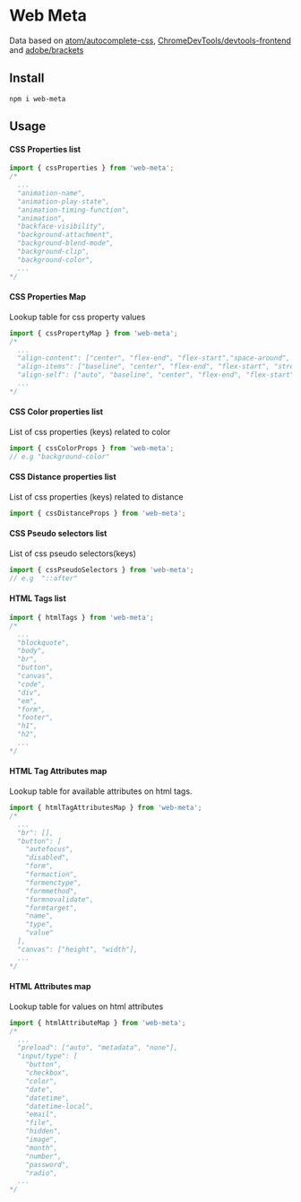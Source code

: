 # Web Meta

Data based on [atom/autocomplete-css](https://github.com/atom/autocomplete-css), [ChromeDevTools/devtools-frontend](https://github.com/ChromeDevTools/devtools-frontend/blob/master/front_end/sdk/CSSMetadata.js) and [adobe/brackets](https://github.com/adobe/brackets/blob/master/src/extensions/default/CSSCodeHints/CSSProperties.json)

## Install

```
npm i web-meta
```

## Usage

#### CSS Properties list

```js
import { cssProperties } from 'web-meta';
/*
  ...
  "animation-name",
  "animation-play-state",
  "animation-timing-function",
  "animation",
  "backface-visibility",
  "background-attachment",
  "background-blend-mode",
  "background-clip",
  "background-color",
  ...
*/
```

#### CSS Properties Map

Lookup table for css property values

```js
import { cssPropertyMap } from 'web-meta';
/*
  ...
  "align-content": ["center", "flex-end", "flex-start","space-around", "space-between", "stretch"],
  "align-items": ["baseline", "center", "flex-end", "flex-start", "stretch"],
  "align-self": ["auto", "baseline", "center", "flex-end", "flex-start", "stretch"],
  ...
*/
```

#### CSS Color properties list

List of css properties (keys) related to color

```js
import { cssColorProps } from 'web-meta';
// e.g "background-color"
```

#### CSS Distance properties list

List of css properties (keys) related to distance

```js
import { cssDistanceProps } from 'web-meta';
```

#### CSS Pseudo selectors list

List of css pseudo selectors(keys)

```js
import { cssPseudoSelectors } from 'web-meta';
// e.g  "::after"
```

#### HTML Tags list

```js
import { htmlTags } from 'web-meta';
/*
  ...
  "blockquote",
  "body",
  "br",
  "button",
  "canvas",
  "code",
  "div",
  "em",
  "form",
  "footer",
  "h1",
  "h2",
  ...
*/
```

#### HTML Tag Attributes map

Lookup table for available attributes on html tags.

```js
import { htmlTagAttributesMap } from 'web-meta';
/*
  ...
  "br": [],
  "button": [
    "autofocus",
    "disabled",
    "form",
    "formaction",
    "formenctype",
    "formmethod",
    "formnovalidate",
    "formtarget",
    "name",
    "type",
    "value"
  ],
  "canvas": ["height", "width"],
  ...
*/
```

#### HTML Attributes map

Lookup table for values on html attributes

```js
import { htmlAttributeMap } from 'web-meta';
/*
  ...
  "preload": ["auto", "metadata", "none"],
  "input/type": [
    "button",
    "checkbox",
    "color",
    "date",
    "datetime",
    "datetime-local",
    "email",
    "file",
    "hidden",
    "image",
    "month",
    "number",
    "password",
    "radio",
  ...
*/
```
